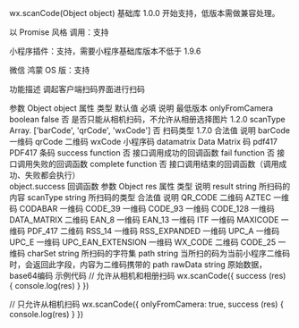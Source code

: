 wx.scanCode(Object object)
基础库 1.0.0 开始支持，低版本需做兼容处理。

以 Promise 风格 调用：支持

小程序插件：支持，需要小程序基础库版本不低于 1.9.6

微信 鸿蒙 OS 版：支持

功能描述
调起客户端扫码界面进行扫码

参数
Object object
属性	类型	默认值	必填	说明	最低版本
onlyFromCamera	boolean	false	否	是否只能从相机扫码，不允许从相册选择图片	1.2.0
scanType	Array.<string>	['barCode', 'qrCode', 'wxCode']	否	扫码类型	1.7.0
合法值	说明
barCode	一维码
qrCode	二维码
wxCode	小程序码
datamatrix	Data Matrix 码
pdf417	PDF417 条码
success	function		否	接口调用成功的回调函数	
fail	function		否	接口调用失败的回调函数	
complete	function		否	接口调用结束的回调函数（调用成功、失败都会执行）	
object.success 回调函数
参数
Object res
属性	类型	说明
result	string	所扫码的内容
scanType	string	所扫码的类型
合法值	说明
QR_CODE	二维码
AZTEC	一维码
CODABAR	一维码
CODE_39	一维码
CODE_93	一维码
CODE_128	一维码
DATA_MATRIX	二维码
EAN_8	一维码
EAN_13	一维码
ITF	一维码
MAXICODE	一维码
PDF_417	二维码
RSS_14	一维码
RSS_EXPANDED	一维码
UPC_A	一维码
UPC_E	一维码
UPC_EAN_EXTENSION	一维码
WX_CODE	二维码
CODE_25	一维码
charSet	string	所扫码的字符集
path	string	当所扫的码为当前小程序二维码时，会返回此字段，内容为二维码携带的 path
rawData	string	原始数据，base64编码
示例代码
// 允许从相机和相册扫码
wx.scanCode({
  success (res) {
    console.log(res)
  }
})

// 只允许从相机扫码
wx.scanCode({
  onlyFromCamera: true,
  success (res) {
    console.log(res)
  }
})